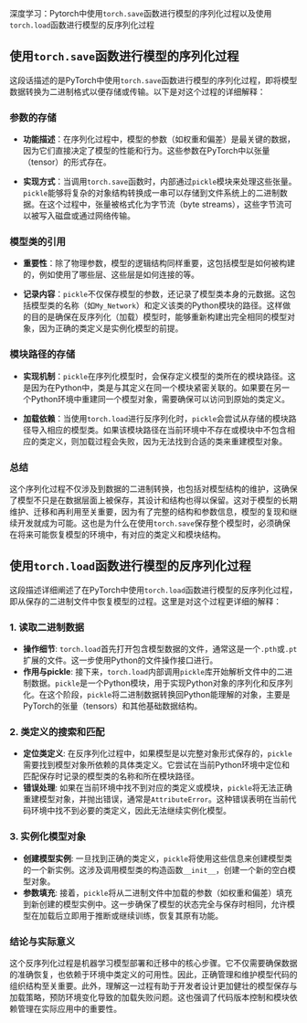 深度学习：Pytorch中使用`torch.save`函数进行模型的序列化过程以及使用`torch.load`函数进行模型的反序列化过程

## 使用`torch.save`函数进行模型的序列化过程

这段话描述的是PyTorch中使用`torch.save`函数进行模型的序列化过程，即将模型数据转换为二进制格式以便存储或传输。以下是对这个过程的详细解释：

### 参数的存储

- **功能描述**：在序列化过程中，模型的参数（如权重和偏差）是最关键的数据，因为它们直接决定了模型的性能和行为。这些参数在PyTorch中以张量（tensor）的形式存在。
  
- **实现方式**：当调用`torch.save`函数时，内部通过`pickle`模块来处理这些张量。`pickle`能够将复杂的对象结构转换成一串可以存储到文件系统上的二进制数据。在这个过程中，张量被格式化为字节流（byte streams），这些字节流可以被写入磁盘或通过网络传输。

### 模型类的引用

- **重要性**：除了物理参数，模型的逻辑结构同样重要，这包括模型是如何被构建的，例如使用了哪些层、这些层是如何连接的等。

- **记录内容**：`pickle`不仅保存模型的参数，还记录了模型类本身的元数据。这包括模型类的名称（如`My_Network`）和定义该类的Python模块的路径。这样做的目的是确保在反序列化（加载）模型时，能够重新构建出完全相同的模型对象，因为正确的类定义是实例化模型的前提。

### 模块路径的存储

- **实现机制**：`pickle`在序列化模型时，会保存定义模型的类所在的模块路径。这是因为在Python中，类是与其定义在同一个模块紧密关联的。如果要在另一个Python环境中重建同一个模型对象，需要确保可以访问到原始的类定义。

- **加载依赖**：当使用`torch.load`进行反序列化时，`pickle`会尝试从存储的模块路径导入相应的模型类。如果该模块路径在当前环境中不存在或模块中不包含相应的类定义，则加载过程会失败，因为无法找到合适的类来重建模型对象。

### 总结

这个序列化过程不仅涉及到数据的二进制转换，也包括对模型结构的维护，这确保了模型不只是在数据层面上被保存，其设计和结构也得以保留。这对于模型的长期维护、迁移和再利用至关重要，因为有了完整的结构和参数信息，模型的复现和继续开发就成为可能。这也是为什么在使用`torch.save`保存整个模型时，必须确保在将来可能恢复模型的环境中，有对应的类定义和模块结构。

## 使用`torch.load`函数进行模型的反序列化过程

这段描述详细阐述了在PyTorch中使用`torch.load`函数进行模型的反序列化过程，即从保存的二进制文件中恢复模型的过程。这里是对这个过程更详细的解释：

### 1. 读取二进制数据

- **操作细节**: `torch.load`首先打开包含模型数据的文件，通常这是一个`.pth`或`.pt`扩展的文件。这一步使用Python的文件操作接口进行。
- **作用与pickle**: 接下来，`torch.load`内部调用`pickle`库开始解析文件中的二进制数据。`pickle`是一个Python模块，用于实现Python对象的序列化和反序列化。在这个阶段，`pickle`将二进制数据转换回Python能理解的对象，主要是PyTorch的张量（tensors）和其他基础数据结构。

### 2. 类定义的搜索和匹配

- **定位类定义**: 在反序列化过程中，如果模型是以完整对象形式保存的，`pickle`需要找到模型对象所依赖的具体类定义。它尝试在当前Python环境中定位和匹配保存时记录的模型类的名称和所在模块路径。
- **错误处理**: 如果在当前环境中找不到对应的类定义或模块，`pickle`将无法正确重建模型对象，并抛出错误，通常是`AttributeError`。这种错误表明在当前代码环境中找不到必要的类定义，因此无法继续实例化模型。

### 3. 实例化模型对象

- **创建模型实例**: 一旦找到正确的类定义，`pickle`将使用这些信息来创建模型类的一个新实例。这涉及调用模型类的构造函数`__init__`，创建一个新的空白模型对象。
- **参数填充**: 接着，`pickle`将从二进制文件中加载的参数（如权重和偏差）填充到新创建的模型实例中。这一步确保了模型的状态完全与保存时相同，允许模型在加载后立即用于推断或继续训练，恢复其原有功能。

### 结论与实际意义

这个反序列化过程是机器学习模型部署和迁移中的核心步骤。它不仅需要确保数据的准确恢复，也依赖于环境中类定义的可用性。因此，正确管理和维护模型代码的组织结构至关重要。此外，理解这一过程有助于开发者设计更加健壮的模型保存与加载策略，预防环境变化导致的加载失败问题。这也强调了代码版本控制和模块依赖管理在实际应用中的重要性。













